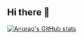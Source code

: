 ## Hi there 👋

[![Anurag's GitHub stats](https://github-readme-stats.vercel.app/api?username=void0720&show_icons=true&theme=onedark)](https://github.com/void0720)

<!--
**void0720/void0720** is a ✨ _special_ ✨ repository because its `README.md` (this file) appears on your GitHub profile.

Here are some ideas to get you started:

- 🔭 I’m currently working on ...
- 🌱 I’m currently learning ...
- 👯 I’m looking to collaborate on ...
- 🤔 I’m looking for help with ...
- 💬 Ask me about ...
- 📫 How to reach me: ...
- 😄 Pronouns: ...
- ⚡ Fun fact: ...
-->
